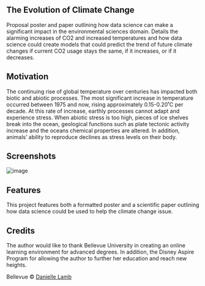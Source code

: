 ## The Evolution of Climate Change
Proposal poster and paper outlining how data science can make a significant impact in the environmental sciences domain. Details the alarming increases of CO2 and increased temperatures and how data science could create models that could predict the trend of future climate changes if current CO2 usage stays the same, if it increases, or if it decreases.

## Motivation
The continuing rise of global temperature over centuries has impacted both biotic and abiotic processes. The most significant increase in temperature occurred between 1975 and now, rising approximately 0.15-0.20˚C per decade. At this rate of increase, earthly processes cannot adapt and experience stress. When abiotic stress is too high, pieces of ice shelves break into the ocean, geological functions such as plate tectonic activity increase and the oceans chemical properties are altered. In addition, animals’ ability to reproduce declines as stress levels on their body.

## Screenshots
![image](https://user-images.githubusercontent.com/54485579/155994857-45fe7350-2d76-43fa-aad1-d5aa7e7df453.png)

## Features
This project features both a formatted poster and a scientific paper outlining how data science could be used to help the climate change issue.

## Credits
The author would like to thank Bellevue University in creating an online learning environment for advanced degrees. In addition, the Disney Aspire Program for allowing the author to further her education and reach new heights. 

Bellevue © [Danielle Lamb](2022)
